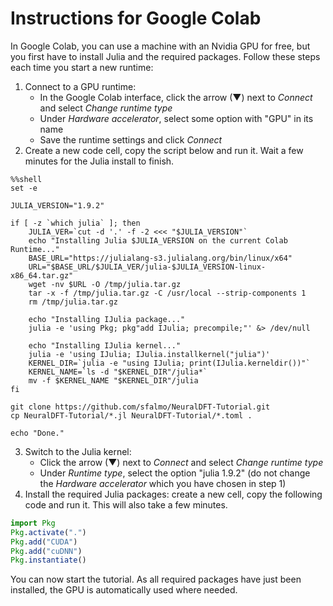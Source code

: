 # Instructions for Google Colab

In Google Colab, you can use a machine with an Nvidia GPU for free, but you first have to install Julia and the required packages.
Follow these steps each time you start a new runtime:

1. Connect to a GPU runtime:
   - In the Google Colab interface, click the arrow (&#9660;) next to *Connect* and select *Change runtime type*
   - Under *Hardware accelerator*, select some option with "GPU" in its name
   - Save the runtime settings and click *Connect*
2. Create a new code cell, copy the script below and run it. Wait a few minutes for the Julia install to finish.

```shell
%%shell
set -e

JULIA_VERSION="1.9.2"

if [ -z `which julia` ]; then
    JULIA_VER=`cut -d '.' -f -2 <<< "$JULIA_VERSION"`
    echo "Installing Julia $JULIA_VERSION on the current Colab Runtime..."
    BASE_URL="https://julialang-s3.julialang.org/bin/linux/x64"
    URL="$BASE_URL/$JULIA_VER/julia-$JULIA_VERSION-linux-x86_64.tar.gz"
    wget -nv $URL -O /tmp/julia.tar.gz
    tar -x -f /tmp/julia.tar.gz -C /usr/local --strip-components 1
    rm /tmp/julia.tar.gz
    
    echo "Installing IJulia package..."
    julia -e 'using Pkg; pkg"add IJulia; precompile;"' &> /dev/null
    
    echo "Installing IJulia kernel..."
    julia -e 'using IJulia; IJulia.installkernel("julia")'
    KERNEL_DIR=`julia -e "using IJulia; print(IJulia.kerneldir())"`
    KERNEL_NAME=`ls -d "$KERNEL_DIR"/julia*`
    mv -f $KERNEL_NAME "$KERNEL_DIR"/julia
fi

git clone https://github.com/sfalmo/NeuralDFT-Tutorial.git
cp NeuralDFT-Tutorial/*.jl NeuralDFT-Tutorial/*.toml .

echo "Done."
```

3. Switch to the Julia kernel:
   - Click the arrow (&#9660;) next to *Connect* and select *Change runtime type*
   - Under *Runtime type*, select the option "julia 1.9.2" (do not change the *Hardware accelerator* which you have chosen in step 1)
4. Install the required Julia packages: create a new cell, copy the following code and run it. This will also take a few minutes.

```julia
import Pkg
Pkg.activate(".")
Pkg.add("CUDA")
Pkg.add("cuDNN")
Pkg.instantiate()
```

You can now start the tutorial.
As all required packages have just been installed, the GPU is automatically used where needed.